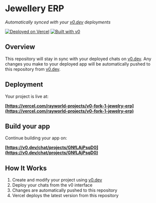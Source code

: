 # Jewellery ERP

*Automatically synced with your [v0.dev](https://v0.dev) deployments*

[![Deployed on Vercel](https://img.shields.io/badge/Deployed%20on-Vercel-black?style=for-the-badge&logo=vercel)](https://vercel.com/rayworld-projects/v0-fork-1-jewelry-erp)
[![Built with v0](https://img.shields.io/badge/Built%20with-v0.dev-black?style=for-the-badge)](https://v0.dev/chat/projects/GNfLAjPsqD0)

## Overview

This repository will stay in sync with your deployed chats on [v0.dev](https://v0.dev).
Any changes you make to your deployed app will be automatically pushed to this repository from [v0.dev](https://v0.dev).

## Deployment

Your project is live at:

**[https://vercel.com/rayworld-projects/v0-fork-1-jewelry-erp](https://vercel.com/rayworld-projects/v0-fork-1-jewelry-erp)**

## Build your app

Continue building your app on:

**[https://v0.dev/chat/projects/GNfLAjPsqD0](https://v0.dev/chat/projects/GNfLAjPsqD0)**

## How It Works

1. Create and modify your project using [v0.dev](https://v0.dev)
2. Deploy your chats from the v0 interface
3. Changes are automatically pushed to this repository
4. Vercel deploys the latest version from this repository
